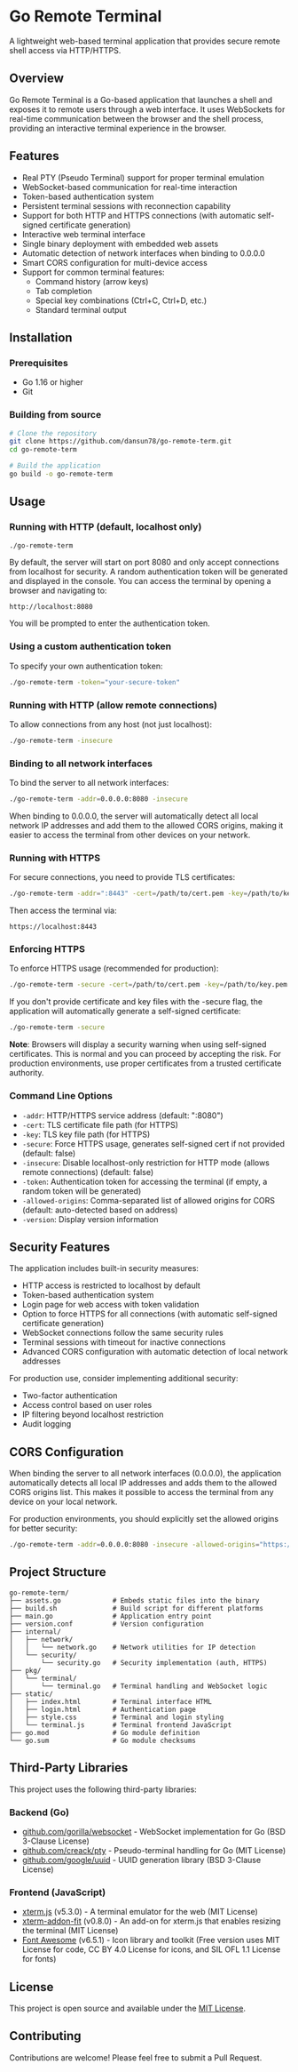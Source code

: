 # Go Remote Terminal

A lightweight web-based terminal application that provides secure remote shell access via HTTP/HTTPS.

## Overview

Go Remote Terminal is a Go-based application that launches a shell and exposes it to remote users through a web interface. It uses WebSockets for real-time communication between the browser and the shell process, providing an interactive terminal experience in the browser.

## Features

- Real PTY (Pseudo Terminal) support for proper terminal emulation
- WebSocket-based communication for real-time interaction
- Token-based authentication system
- Persistent terminal sessions with reconnection capability
- Support for both HTTP and HTTPS connections (with automatic self-signed certificate generation)
- Interactive web terminal interface
- Single binary deployment with embedded web assets
- Automatic detection of network interfaces when binding to 0.0.0.0
- Smart CORS configuration for multi-device access
- Support for common terminal features:
  - Command history (arrow keys)
  - Tab completion
  - Special key combinations (Ctrl+C, Ctrl+D, etc.)
  - Standard terminal output

## Installation

### Prerequisites

- Go 1.16 or higher
- Git

### Building from source

```bash
# Clone the repository
git clone https://github.com/dansun78/go-remote-term.git
cd go-remote-term

# Build the application
go build -o go-remote-term
```

## Usage

### Running with HTTP (default, localhost only)

```bash
./go-remote-term
```

By default, the server will start on port 8080 and only accept connections from localhost for security. A random authentication token will be generated and displayed in the console. You can access the terminal by opening a browser and navigating to:

```
http://localhost:8080
```

You will be prompted to enter the authentication token.

### Using a custom authentication token

To specify your own authentication token:

```bash
./go-remote-term -token="your-secure-token"
```

### Running with HTTP (allow remote connections)

To allow connections from any host (not just localhost):

```bash
./go-remote-term -insecure
```

### Binding to all network interfaces

To bind the server to all network interfaces:

```bash
./go-remote-term -addr=0.0.0.0:8080 -insecure
```

When binding to 0.0.0.0, the server will automatically detect all local network IP addresses and add them to the allowed CORS origins, making it easier to access the terminal from other devices on your network.

### Running with HTTPS

For secure connections, you need to provide TLS certificates:

```bash
./go-remote-term -addr=":8443" -cert=/path/to/cert.pem -key=/path/to/key.pem
```

Then access the terminal via:

```
https://localhost:8443
```

### Enforcing HTTPS

To enforce HTTPS usage (recommended for production):

```bash
./go-remote-term -secure -cert=/path/to/cert.pem -key=/path/to/key.pem
```

If you don't provide certificate and key files with the -secure flag, the application will automatically generate a self-signed certificate:

```bash
./go-remote-term -secure
```

**Note**: Browsers will display a security warning when using self-signed certificates. This is normal and you can proceed by accepting the risk. For production environments, use proper certificates from a trusted certificate authority.

### Command Line Options

- `-addr`: HTTP/HTTPS service address (default: ":8080")
- `-cert`: TLS certificate file path (for HTTPS)
- `-key`: TLS key file path (for HTTPS)
- `-secure`: Force HTTPS usage, generates self-signed cert if not provided (default: false)
- `-insecure`: Disable localhost-only restriction for HTTP mode (allows remote connections) (default: false)
- `-token`: Authentication token for accessing the terminal (if empty, a random token will be generated)
- `-allowed-origins`: Comma-separated list of allowed origins for CORS (default: auto-detected based on address)
- `-version`: Display version information

## Security Features

The application includes built-in security measures:
- HTTP access is restricted to localhost by default
- Token-based authentication system
- Login page for web access with token validation
- Option to force HTTPS for all connections (with automatic self-signed certificate generation)
- WebSocket connections follow the same security rules
- Terminal sessions with timeout for inactive connections
- Advanced CORS configuration with automatic detection of local network addresses

For production use, consider implementing additional security:
- Two-factor authentication 
- Access control based on user roles
- IP filtering beyond localhost restriction
- Audit logging

## CORS Configuration

When binding the server to all network interfaces (0.0.0.0), the application automatically detects all local IP addresses and adds them to the allowed CORS origins list. This makes it possible to access the terminal from any device on your local network.

For production environments, you should explicitly set the allowed origins for better security:

```bash
./go-remote-term -addr=0.0.0.0:8080 -insecure -allowed-origins="https://example.com,https://admin.example.com"
```

## Project Structure

```
go-remote-term/
├── assets.go             # Embeds static files into the binary
├── build.sh              # Build script for different platforms
├── main.go               # Application entry point
├── version.conf          # Version configuration
├── internal/
│   ├── network/
│   │   └── network.go    # Network utilities for IP detection
│   └── security/
│       └── security.go   # Security implementation (auth, HTTPS)
├── pkg/
│   └── terminal/
│       └── terminal.go   # Terminal handling and WebSocket logic
├── static/
│   ├── index.html        # Terminal interface HTML
│   ├── login.html        # Authentication page
│   ├── style.css         # Terminal and login styling
│   └── terminal.js       # Terminal frontend JavaScript
├── go.mod                # Go module definition
└── go.sum                # Go module checksums
```

## Third-Party Libraries

This project uses the following third-party libraries:

### Backend (Go)
- [github.com/gorilla/websocket](https://github.com/gorilla/websocket) - WebSocket implementation for Go (BSD 3-Clause License)
- [github.com/creack/pty](https://github.com/creack/pty) - Pseudo-terminal handling for Go (MIT License)
- [github.com/google/uuid](https://github.com/google/uuid) - UUID generation library (BSD 3-Clause License)

### Frontend (JavaScript)
- [xterm.js](https://github.com/xtermjs/xterm.js/) (v5.3.0) - A terminal emulator for the web (MIT License)
- [xterm-addon-fit](https://github.com/xtermjs/xterm.js/) (v0.8.0) - An add-on for xterm.js that enables resizing the terminal (MIT License)
- [Font Awesome](https://fontawesome.com/) (v6.5.1) - Icon library and toolkit (Free version uses MIT License for code, CC BY 4.0 License for icons, and SIL OFL 1.1 License for fonts)

## License

This project is open source and available under the [MIT License](LICENSE).

## Contributing

Contributions are welcome! Please feel free to submit a Pull Request.